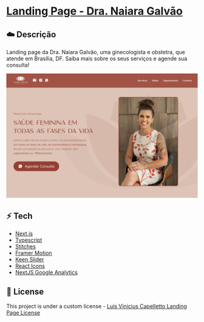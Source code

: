 # [Landing Page - Dra. Naiara Galvão][project]

## :cloud: Descrição

Landing page da Dra. Naiara Galvão, uma ginecologista e obstetra, que atende em Brasília, DF. Saiba mais sobre os seus serviços e agende sua consulta!

<img src=".github/Cover2.png" alt="Screenshot da tela inicial da Landing Page - Dra. Naiara Galvão" />

## :zap: Tech

- [Next.js][next]
- [Typescript][typescript]
- [Stitches][stitches]
- [Framer Motion][framer]
- [Keen Slider][keen]
- [React Icons][react_icons]
- [NextJS Google Analytics][next_ga]

[project]: https://www.naiaragalvao.com.br
[typescript]: https://www.typescriptlang.org
[next]: https://nextjs.org
[stitches]: https://stitches.dev
[framer]: https://www.framer.com/motion
[keen]: https://keen-slider.io
[react_icons]: https://react-icons.github.io/react-icons
[next_ga]: https://www.npmjs.com/package/nextjs-google-analytics


## :page_with_curl: License

This project is under a custom license - [Luís Vinicius Capelletto Landing Page License](LICENSE)
